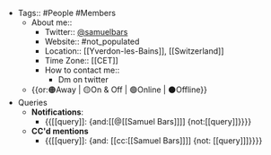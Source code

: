 - Tags:: #People #Members
    - About me::
        - Twitter:: [@samuelbars](https://twitter.com/samuelbars)
        - Website:: #not_populated 
        - Location:: [[Yverdon-les-Bains]], [[Switzerland]]
        - Time Zone:: [[CET]]
        - How to contact me::
            - Dm on twitter
    - {{or:🟠Away | 🟡On & Off | 🟢Online | ⚫️Offline}}
- Queries
    - **Notifications**:
        - {{[[query]]: {and:[[@[[Samuel Bars]]]] {not:[[query]]}}}}
    - **CC'd mentions**
        - {{[[query]]: {and: [[cc:[[Samuel Bars]]]] {not: [[query]]]}}}}
